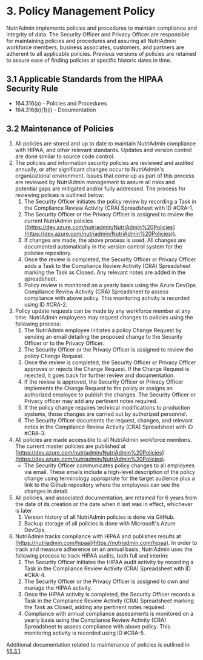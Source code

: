 # 3. Policy Management Policy

NutriAdmin implements policies and procedures to maintain compliance and integrity of data. The Security Officer and Privacy Officer are responsible for maintaining policies and procedures and assuring all NutriAdmin workforce members, business associates, customers, and partners are adherent to all applicable policies. Previous versions of policies are retained to assure ease of finding policies at specific historic dates in time.

## 3.1 Applicable Standards from the HIPAA Security Rule

* 164.316(a) - Policies and Procedures
* 164.316(b)(1)(i) - Documentation

## 3.2 Maintenance of Policies

1. All policies are stored and up to date to maintain NutriAdmin compliance with HIPAA, and other relevant standards. Updates and version control are done similar to source code control.
6. The policies and information security policies are reviewed and audited annually, or after significant changes occur to NutriAdmin's organizational environment. Issues that come up as part of this process are reviewed by NutriAdmin management to assure all risks and potential gaps are mitigated and/or fully addressed. The process for reviewing polices is outlined below:
    1. The Security Officer initiates the policy review by recording a Task in the Compliance Review Activity (CRA) Spreadsheet with ID #CRA-1.
    2. The Security Officer or the Privacy Officer is assigned to review the current NutriAdmin policies ([https://dev.azure.com/nutriadmin/NutriAdmin%20Policies](https://dev.azure.com/nutriadmin/NutriAdmin%20Policies)).
    3. If changes are made, the above process is used. All changes are documented automatically in the version control system for the policies repository.
    4. Once the review is completed, the Security Officer or Privacy Officer adds a Task to the Compliance Review Activity (CRA) Spreadsheet marking the Task as Closed. Any relevant notes are added in the spreadsheet.
    5. Policy review is monitored on a yearly basis using the Azure DevOps Compliance Review Activity (CRA) Spreadsheet to assess compliance with above policy. This monitoring activity is recorded using ID #CRA-2. 
2. Policy update requests can be made by any workforce member at any time. NutriAdmin employees may request changes to policies using the following process:
    1. The NutriAdmin employee initiates a policy Change Request by sending an email detailing the proposed change to the Security Officer or to the Privacy Officer. 
    2. The Security Officer or the Privacy Officer is assigned to review the policy Change Request.
    3. Once the review is completed, the Security Officer or Privacy Officer approves or rejects the Change Request. If the Change Request is rejected, it goes back for further review and documentation.
    4. If the review is approved, the Security Officer or Privacy Officer implements the Change Request to the policy or assigns an authorized employee to publish the changes. The Security Officer or Privacy officer may add any pertinent notes required.
    5. If the policy change requires technical modifications to production systems, those changes are carried out by authorized personnel.
    6. The Security Officer documents the request, changes, and relevant notes in the Compliance Review Activity (CRA) Spreadsheet with ID #CRA-3.
4. All policies are made accessible to all NutriAdmin workforce members. The current master policies are published at [https://dev.azure.com/nutriadmin/NutriAdmin%20Policies](https://dev.azure.com/nutriadmin/NutriAdmin%20Policies).
   * The Security Officer communicates policy changes to all employees via email. These emails include a high-level description of the policy change using terminology appropriate for the target audience plus a link to the Github repository where the employees can see the changes in detail.
5. All policies, and associated documentation, are retained for 6 years from the date of its creation or the date when it last was in effect, whichever is later
   1. Version history of all NutriAdmin policies is done via GitHub.
   2. Backup storage of all policies is done with Microsoft's Azure DevOps.
7. NutriAdmin tracks compliance with HIPAA and publishes results at [https://nutriadmin.com/hipaa](https://nutriadmin.com/hipaa). In order to track and measure adherence on an annual basis, NutriAdmin uses the following process to track HIPAA audits, both full and interim:
    1. The Security Officer initiates the HIPAA audit activity by recording a Task in the Compliance Review Activity (CRA) Spreadsheet with ID #CRA-4.
    2. The Security Officer or the Privacy Officer is assigned to own and manage the HIPAA activity.
    3. Once the HIPAA activity is completed, the Security Officer records a Task in the Compliance Review Activity (CRA) Spreadsheet marking the Task as Closed, adding any pertinent notes required.
    5. Compliance with annual compliance assessments is monitored on a yearly basis using the Compliance Review Activity (CRA) Spreadsheet to assess compliance with above policy. This monitoring activity is recorded using ID #CRA-5.

Additional documentation related to maintenance of policies is outlined in [§5.3.1](#5.3-security-officer).
